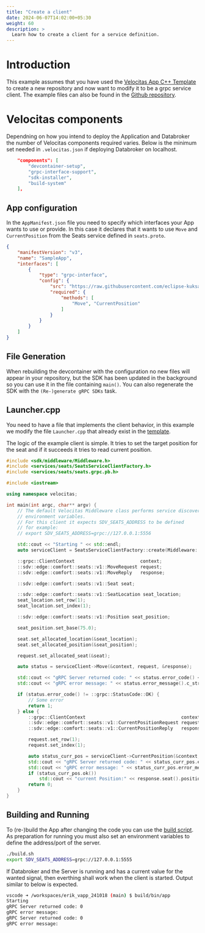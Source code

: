 ```yaml
---
title: "Create a client"
date: 2024-06-07T14:02:00+05:30
weight: 60
description: >
  Learn how to create a client for a service definition.
---
```


# Introduction

This example assumes that you have used the [Velocitas App C++ Template](https://github.com/eclipse-velocitas/vehicle-app-cpp-template) to create a new repository and now want to modify it to be a grpc service client.
The example files can also be found in the [Github repository](https://github.com/eclipse-velocitas/velocitas-docs/examples/grpc_client).

# Velocitas components

Dependning on how you intend to deploy the Application and Databroker the number of Velocitas components required varies.
Below is the minimum set needed in `.velocitas.json` if deploying Databroker on localhost.

```json
    "components": [
        "devcontainer-setup",
        "grpc-interface-support",
        "sdk-installer",
        "build-system"
    ],
```

## App configuration

In the `AppManifest.json` file you need to specify which interfaces your App wants to use or provide.
In this case it declares that it wants to use `Move` and `CurrentPosition` from the Seats service defined in `seats.proto`.


```json
{
    "manifestVersion": "v3",
    "name": "SampleApp",
    "interfaces": [
        {
            "type": "grpc-interface",
            "config": {
                "src": "https://raw.githubusercontent.com/eclipse-kuksa/kuksa-incubation/0.4.0/seat_service/proto/sdv/edge/comfort/seats/v1/seats.proto",
                "required": {
                    "methods": [
                        "Move", "CurrentPosition"
                    ]
                }
            }
        }
    ]
}
```

## File Generation

When rebuilding the devcontainer with the configuration no new files will appear in your repository,
but the SDK has been updated in the background so you can use it in the file containing `main()`.
You can also regenerate the SDK with the `(Re-)generate gRPC SDKs` task.

## Launcher.cpp

You need to have a file that implements the client behavior,
in this example we modify the file `Launcher.cpp` that already exist in the [template](https://github.com/eclipse-velocitas/vehicle-app-cpp-template).

The logic of the example client is simple. It tries to set the target position for the seat and if it
succeeds it tries to read current position.

``` cpp
#include <sdk/middleware/Middleware.h>
#include <services/seats/SeatsServiceClientFactory.h>
#include <services/seats/seats.grpc.pb.h>

#include <iostream>

using namespace velocitas;

int main(int argc, char** argv) {
    // The default Velocitas Middleware class performs service discovery by
    // environment variables.
    // For this client it expects SDV_SEATS_ADDRESS to be defined
    // for example:
    // export SDV_SEATS_ADDRESS=grpc://127.0.0.1:5556

    std::cout << "Starting " << std::endl;
    auto serviceClient = SeatsServiceClientFactory::create(Middleware::getInstance());

    ::grpc::ClientContext                        context;
    ::sdv::edge::comfort::seats::v1::MoveRequest request;
    ::sdv::edge::comfort::seats::v1::MoveReply   response;

    ::sdv::edge::comfort::seats::v1::Seat seat;

    ::sdv::edge::comfort::seats::v1::SeatLocation seat_location;
    seat_location.set_row(1);
    seat_location.set_index(1);

    ::sdv::edge::comfort::seats::v1::Position seat_position;

    seat_position.set_base(75.0);

    seat.set_allocated_location(&seat_location);
    seat.set_allocated_position(&seat_position);

    request.set_allocated_seat(&seat);

    auto status = serviceClient->Move(&context, request, &response);

    std::cout << "gRPC Server returned code: " << status.error_code() << std::endl;
    std::cout << "gRPC error message: " << status.error_message().c_str() << std::endl;

    if (status.error_code() != ::grpc::StatusCode::OK) {
        // Some error
        return 1;
    } else {
        ::grpc::ClientContext                                   context;
        ::sdv::edge::comfort::seats::v1::CurrentPositionRequest request;
        ::sdv::edge::comfort::seats::v1::CurrentPositionReply   response;

        request.set_row(1);
        request.set_index(1);

        auto status_curr_pos = serviceClient->CurrentPosition(&context, request, &response);
        std::cout << "gRPC Server returned code: " << status_curr_pos.error_code() << std::endl;
        std::cout << "gRPC error message: " << status_curr_pos.error_message().c_str() << std::endl;
        if (status_curr_pos.ok())
            std::cout << "current Position:" << response.seat().position().base() << std::endl;
        return 0;
    }
}
```

## Building and Running

To (re-)build the App after changing the code you can use the [build script](https://github.com/eclipse-velocitas/vehicle-app-cpp-template/blob/main/build.sh).
As preparation for running you must also set an environment variables to define the address/port of the server.

```bash
./build.sh
export SDV_SEATS_ADDRESS=grpc://127.0.0.1:5555
```

If Databroker and the Server is running and has a current value for the wanted signal, then everthing shall work when the client is started.
Output similar to below is expected.

```bash
vscode ➜ /workspaces/erik_vapp_241018 (main) $ build/bin/app
Starting 
gRPC Server returned code: 0
gRPC error message: 
gRPC Server returned code: 0
gRPC error message: 
```
